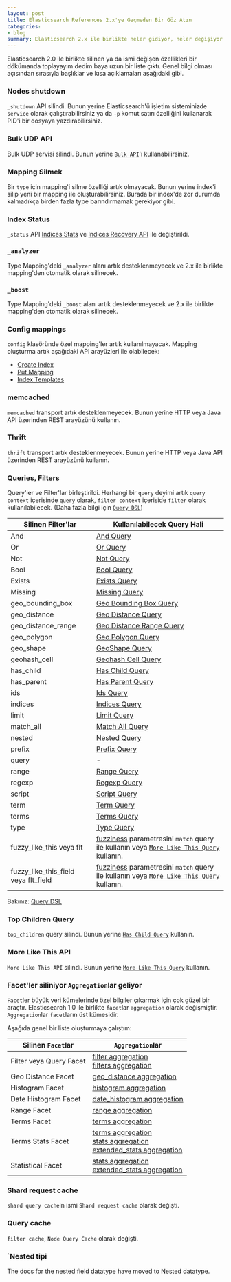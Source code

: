 ```yaml
---
layout: post
title: Elasticsearch References 2.x'ye Geçmeden Bir Göz Atın
categories:
- blog
summary: Elasticsearch 2.x ile birlikte neler gidiyor, neler değişiyor. 2.x sürümüne taşınmadan önce hızlıca göz atabileceğiniz bir döküman.
---
```


Elasticsearch 2.0 ile birlikte silinen ya da ismi değişen özellikleri bir 
dökümanda toplayayım dedim baya uzun bir liste çıktı. Genel bilgi olması 
açısından sırasıyla başlıklar ve kısa açıklamaları aşağıdaki gibi.

### Nodes shutdown
`_shutdown` API silindi. Bunun yerine Elasticsearch'ü işletim sisteminizde 
`service` olarak çalıştırabilirsiniz ya da `-p` komut satırı özelliğini 
kullanarak PID'i bir dosyaya yazdırabilirsiniz.

### Bulk UDP API
Bulk UDP servisi silindi. Bunun yerine [`Bulk API`](https://www.elastic.co/guide/en/elasticsearch/reference/2.x/docs-bulk.html)'ı 
kullanabilirsiniz. 

### Mapping Silmek
Bir `type` için mapping'i silme özelliği artık olmayacak. Bunun yerine index'i 
silip yeni bir mapping ile oluşturabilirsiniz. Burada bir index'de zor durumda 
kalmadıkça birden fazla type barındırmamak gerekiyor gibi.

### Index Status
`_status` API [Indices Stats](https://www.elastic.co/guide/en/elasticsearch/reference/2.x/indices-stats.html)
ve [Indices Recovery API](https://www.elastic.co/guide/en/elasticsearch/reference/2.x/indices-recovery.html) 
ile değiştirildi.

### `_analyzer`
Type Mapping'deki `_analyzer` alanı artık desteklenmeyecek ve 2.x ile birlikte 
mapping'den otomatik olarak silinecek.

### `_boost`
Type Mapping'deki `_boost` alanı artık desteklenmeyecek ve 2.x ile birlikte 
mapping'den otomatik olarak silinecek.

### Config mappings
`config` klasöründe özel mapping'ler artık kullanılmayacak. Mapping oluşturma
artık aşağıdaki API arayüzleri ile olabilecek:

 - [Create Index](https://www.elastic.co/guide/en/elasticsearch/reference/2.x/indices-create-index.html)
 - [Put Mapping](https://www.elastic.co/guide/en/elasticsearch/reference/2.x/indices-put-mapping.html)
 - [Index Templates](https://www.elastic.co/guide/en/elasticsearch/reference/2.x/indices-templates.html)

### memcached
`memcached` transport artık desteklenmeyecek. Bunun yerine HTTP veya Java API 
üzerinden REST arayüzünü kullanın.

### Thrift
`thrift` transport artık desteklenmeyecek. Bunun yerine HTTP veya Java API 
üzerinden REST arayüzünü kullanın.

### Queries, Filters
Query'ler ve Filter'lar birleştirildi. Herhangi bir `query` deyimi artık 
`query context` içerisinde `query` olarak, `filter context` içeriside `filter`
olarak kullanılabilecek. (Daha fazla bilgi için [`Query DSL`](https://www.elastic.co/guide/en/elasticsearch/reference/2.x/query-dsl.html))


| Silinen Filter'lar        | Kullanılabilecek Query Hali |
| -------------             |-------------                |
| And                       | [And Query](https://www.elastic.co/guide/en/elasticsearch/reference/2.x/query-dsl-and-query.html)                             |
| Or                        | [Or Query](https://www.elastic.co/guide/en/elasticsearch/reference/2.x/query-dsl-or-query.html)                               |
| Not                       | [Not Query](https://www.elastic.co/guide/en/elasticsearch/reference/2.x/query-dsl-not-query.html)                             |
| Bool                      | [Bool Query](https://www.elastic.co/guide/en/elasticsearch/reference/2.x/query-dsl-bool-query.html)                           |
| Exists                    | [Exists Query](https://www.elastic.co/guide/en/elasticsearch/reference/2.x/query-dsl-exists-query.html)                       |
| Missing                   | [Missing Query](https://www.elastic.co/guide/en/elasticsearch/reference/2.x/query-dsl-missing-query.html)                     |
| geo_bounding_box          | [Geo Bounding Box Query](https://www.elastic.co/guide/en/elasticsearch/reference/2.x/query-dsl-geo-bounding-box-query.html)   |
| geo_distance              | [Geo Distance Query](https://www.elastic.co/guide/en/elasticsearch/reference/2.x/query-dsl-geo-distance-query.html)           |
| geo_distance_range        | [Geo Distance Range Query](https://www.elastic.co/guide/en/elasticsearch/reference/2.x/query-dsl-geo-distance-range-query.html) |
| geo_polygon               | [Geo Polygon Query](https://www.elastic.co/guide/en/elasticsearch/reference/2.x/query-dsl-geo-polygon-query.html)             |
| geo_shape                 | [GeoShape Query](https://www.elastic.co/guide/en/elasticsearch/reference/2.x/query-dsl-geo-shape-query.html)                  |
| geohash_cell              | [Geohash Cell Query](https://www.elastic.co/guide/en/elasticsearch/reference/2.x/query-dsl-geohash-cell-query.html)           |
| has_child                 | [Has Child Query](https://www.elastic.co/guide/en/elasticsearch/reference/2.x/query-dsl-has-child-query.html)                 |
| has_parent                | [Has Parent Query](https://www.elastic.co/guide/en/elasticsearch/reference/2.x/query-dsl-has-parent-query.html)               |
| ids                       | [Ids Query](https://www.elastic.co/guide/en/elasticsearch/reference/2.x/query-dsl-ids-query.html)                             |
| indices                   | [Indices Query](https://www.elastic.co/guide/en/elasticsearch/reference/2.x/query-dsl-indices-query.html)                     |
| limit                     | [Limit Query](https://www.elastic.co/guide/en/elasticsearch/reference/2.x/query-dsl-limit-query.html)                         |
| match_all                 | [Match All Query](https://www.elastic.co/guide/en/elasticsearch/reference/2.x/query-dsl-match-all-query.html)                 |
| nested                    | [Nested Query](https://www.elastic.co/guide/en/elasticsearch/reference/2.x/query-dsl-nested-query.html)                       |
| prefix                    | [Prefix Query](https://www.elastic.co/guide/en/elasticsearch/reference/2.x/query-dsl-prefix-query.html)                       |
| query                     | -                         |
| range                     | [Range Query](https://www.elastic.co/guide/en/elasticsearch/reference/2.x/query-dsl-range-query.html)                         |
| regexp                    | [Regexp Query](https://www.elastic.co/guide/en/elasticsearch/reference/2.x/query-dsl-regexp-query.html)                       |
| script                    | [Script Query](https://www.elastic.co/guide/en/elasticsearch/reference/2.x/query-dsl-script-query.html)                       |
| term                      | [Term Query](https://www.elastic.co/guide/en/elasticsearch/reference/2.x/query-dsl-term-query.html)                           |
| terms                     | [Terms Query](https://www.elastic.co/guide/en/elasticsearch/reference/2.x/query-dsl-terms-query.html)                         |
| type                      | [Type Query](https://www.elastic.co/guide/en/elasticsearch/reference/2.x/query-dsl-type-query.html)                           |
| fuzzy_like_this veya flt  | [fuzziness](https://www.elastic.co/guide/en/elasticsearch/reference/2.x/query-dsl-match-query.html#query-dsl-match-query-fuzziness) parametresini `match` query ile kullanın veya [`More Like This Query`](https://www.elastic.co/guide/en/elasticsearch/reference/2.x/query-dsl-mlt-query.html) kullanın. |
| fuzzy_like_this_field veya flt_field | [fuzziness](https://www.elastic.co/guide/en/elasticsearch/reference/2.x/query-dsl-match-query.html#query-dsl-match-query-fuzziness) parametresini `match` query ile kullanın veya [`More Like This Query`](https://www.elastic.co/guide/en/elasticsearch/reference/2.x/query-dsl-mlt-query.html) kullanın. |

Bakınız: [Query DSL](https://www.elastic.co/guide/en/elasticsearch/reference/2.x/query-dsl.html)

### Top Children Query
`top_children` query silindi. Bunun yerine [`Has Child Query`](https://www.elastic.co/guide/en/elasticsearch/reference/2.x/query-dsl-has-child-query.html) kullanın.

### More Like This API
`More Like This API` silindi. Bunun yerine [`More Like This Query`](https://www.elastic.co/guide/en/elasticsearch/reference/2.x/query-dsl-mlt-query.html) kullanın.

### Facet'ler siliniyor `Aggregation`lar geliyor
`Facet`ler büyük veri kümelerinde özel bilgiler çıkarmak için çok güzel bir 
araçtır. Elasticsearch 1.0 ile birlikte `facet`lar `aggregation` olarak 
değişmiştir. `Aggregation`lar `facet`ların üst kümesidir. 

Aşağıda genel bir liste oluşturmaya çalıştım:

| Silinen `Facet`lar        | `Aggregation`lar          |
| -------------             |-------------              |
| Filter veya Query Facet   | [filter aggregation](https://www.elastic.co/guide/en/elasticsearch/reference/2.x/search-aggregations-bucket-filter-aggregation.html) <br> [filters aggregation](https://www.elastic.co/guide/en/elasticsearch/reference/2.x/search-aggregations-bucket-filters-aggregation.html) |
| Geo Distance Facet        | [geo_distance aggregation](https://www.elastic.co/guide/en/elasticsearch/reference/2.x/search-aggregations-bucket-geodistance-aggregation.html) |
| Histogram Facet           | [histogram aggregation](https://www.elastic.co/guide/en/elasticsearch/reference/2.x/search-aggregations-bucket-histogram-aggregation.html) |
| Date Histogram Facet      | [date_histogram aggregation](https://www.elastic.co/guide/en/elasticsearch/reference/2.x/search-aggregations-bucket-datehistogram-aggregation.html) |
| Range Facet | [range aggregation](https://www.elastic.co/guide/en/elasticsearch/reference/2.x/search-aggregations-bucket-range-aggregation.html) |
| Terms Facet | [terms aggregation](https://www.elastic.co/guide/en/elasticsearch/reference/2.x/search-aggregations-bucket-terms-aggregation.html) |
| Terms Stats Facet | [terms aggregation](https://www.elastic.co/guide/en/elasticsearch/reference/2.x/search-aggregations-bucket-terms-aggregation.html) <br> [stats aggregation](https://www.elastic.co/guide/en/elasticsearch/reference/2.x/search-aggregations-metrics-stats-aggregation.html) <br> [extended_stats aggregation](https://www.elastic.co/guide/en/elasticsearch/reference/2.x/search-aggregations-metrics-extendedstats-aggregation.html) |
| Statistical Facet | [stats aggregation](https://www.elastic.co/guide/en/elasticsearch/reference/2.x/search-aggregations-metrics-stats-aggregation.html) <br> [extended_stats aggregation](https://www.elastic.co/guide/en/elasticsearch/reference/2.x/search-aggregations-metrics-extendedstats-aggregation.html) |


### Shard request cache
`shard query cache`in ismi `Shard request cache` olarak değişti.

### Query cache
`filter cache`, `Node Query Cache` olarak değişti.

### `Nested tipi
The docs for the nested field datatype have moved to Nested datatype.
